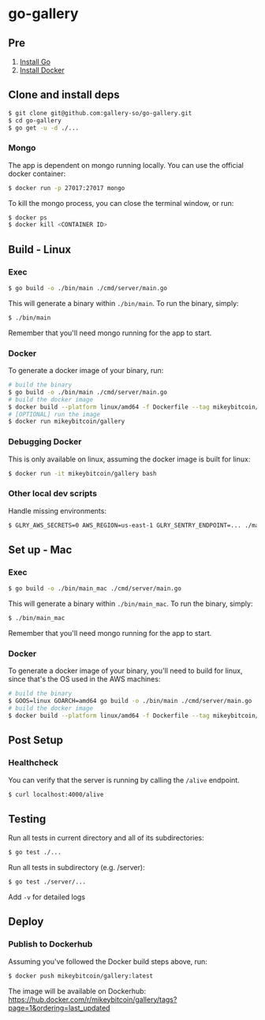 # go-gallery

## Pre

1. [Install Go](https://golang.org/doc/install)
2. [Install Docker](https://www.docker.com/products/docker-desktop)

## Clone and install deps

```bash
$ git clone git@github.com:gallery-so/go-gallery.git
$ cd go-gallery
$ go get -u -d ./...
```

### Mongo

The app is dependent on mongo running locally. You can use the official docker container:

```bash
$ docker run -p 27017:27017 mongo
```

To kill the mongo process, you can close the terminal window, or run:

```bash
$ docker ps
$ docker kill <CONTAINER ID>
```

## Build - Linux

### Exec

```bash
$ go build -o ./bin/main ./cmd/server/main.go
```

This will generate a binary within `./bin/main`. To run the binary, simply:

```bash
$ ./bin/main
```

Remember that you'll need mongo running for the app to start.

### Docker

To generate a docker image of your binary, run:

```bash
# build the binary
$ go build -o ./bin/main ./cmd/server/main.go
# build the docker image
$ docker build --platform linux/amd64 -f Dockerfile --tag mikeybitcoin/gallery .
# [OPTIONAL] run the image
$ docker run mikeybitcoin/gallery
```

### Debugging Docker

This is only available on linux, assuming the docker image is built for linux:

```bash
$ docker run -it mikeybitcoin/gallery bash
```

### Other local dev scripts

Handle missing environments:

```bash
$ GLRY_AWS_SECRETS=0 AWS_REGION=us-east-1 GLRY_SENTRY_ENDPOINT=... ./main
```

## Set up - Mac

### Exec

```bash
$ go build -o ./bin/main_mac ./cmd/server/main.go
```

This will generate a binary within `./bin/main_mac`. To run the binary, simply:

```bash
$ ./bin/main_mac
```

Remember that you'll need mongo running for the app to start.

### Docker

To generate a docker image of your binary, you'll need to build for linux, since that's the OS used in the AWS machines:

```bash
# build the binary
$ GOOS=linux GOARCH=amd64 go build -o ./bin/main ./cmd/server/main.go
# build the docker image
$ docker build --platform linux/amd64 -f Dockerfile --tag mikeybitcoin/gallery .
```

## Post Setup

### Healthcheck

You can verify that the server is running by calling the `/alive` endpoint.

```bash
$ curl localhost:4000/alive
```

## Testing

Run all tests in current directory and all of its subdirectories:

```bash
$ go test ./...
```

Run all tests in subdirectory (e.g. /server):

```bash
$ go test ./server/...
```

Add `-v` for detailed logs

## Deploy

### Publish to Dockerhub

Assuming you've followed the Docker build steps above, run:

```bash
$ docker push mikeybitcoin/gallery:latest
```

The image will be available on Dockerhub: https://hub.docker.com/r/mikeybitcoin/gallery/tags?page=1&ordering=last_updated
